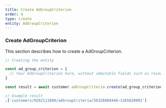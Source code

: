 ```yaml
---
title: Create AdGroupCriterion
order: 4
type: create
entity: AdGroupCriterion
---
```


### Create AdGroupCriterion

This section describes how to create a AdGroupCriterion.

```javascript
// Creating the entity

const ad_group_criterion = {
  // Your AdGroupCriterion here, without immutable fields such as resource_name
}

const result = await customer.adGroupCriteria.create(ad_group_criterion)
```

```javascript
// Example result
;['customers/9262111890/adGroupCriteria/56328868446~1165620981']
```
